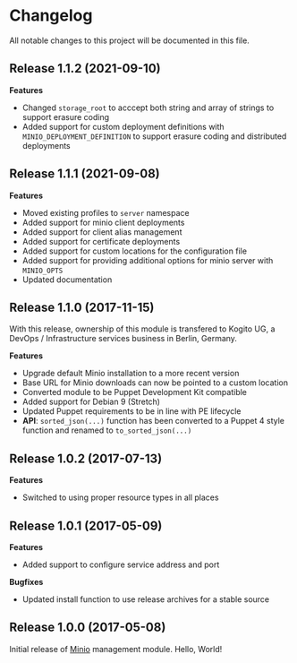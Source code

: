 # Changelog

All notable changes to this project will be documented in this file.

## Release 1.1.2 (2021-09-10)

**Features**

- Changed `storage_root` to acccept both string and array of strings to support
  erasure coding
- Added support for custom deployment definitions with `MINIO_DEPLOYMENT_DEFINITION`
  to support erasure coding and distributed deployments

## Release 1.1.1 (2021-09-08)

**Features**

- Moved existing profiles to `server` namespace
- Added support for minio client deployments
- Added support for client alias management
- Added support for certificate deployments
- Added support for custom locations for the configuration file
- Added support for providing additional options for minio server with `MINIO_OPTS`
- Updated documentation

## Release 1.1.0 (2017-11-15)

With this release, ownership of this module is transfered to Kogito UG,
a DevOps / Infrastructure services business in Berlin, Germany.

**Features**

- Upgrade default Minio installation to a more recent version
- Base URL for Minio downloads can now be pointed to a custom location
- Converted module to be Puppet Development Kit compatible
- Added support for Debian 9 (Stretch)
- Updated Puppet requirements to be in line with PE lifecycle
- **API**: `sorted_json(...)` function has been converted to a Puppet 4 style
  function and renamed to `to_sorted_json(...)`

## Release 1.0.2 (2017-07-13)

**Features**

- Switched to using proper resource types in all places

## Release 1.0.1 (2017-05-09)

**Features**

- Added support to configure service address and port

**Bugfixes**

- Updated install function to use release archives for a stable source

## Release 1.0.0 (2017-05-08)

Initial release of [Minio](https://minio.io) management module. Hello, World!
